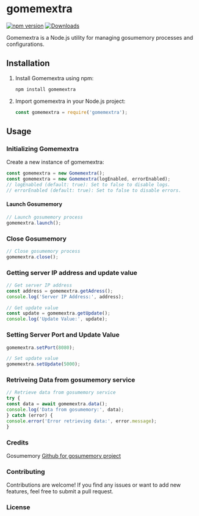 # gomemextra
[![npm version](https://img.shields.io/npm/v/gomemextra)]([https://www.npmjs.com/gomemextra](https://www.npmjs.com/package/gomemextra))
[![Downloads](https://img.shields.io/npm/dt/gomemextra)](https://www.npmjs.com/package/gomemextra)

Gomemextra is a Node.js utility for managing gosumemory processes and configurations.

## Installation

1. Install Gomemextra using npm:
    ```bash
    npm install gomemextra
    ```
2. Import gomemextra in your Node.js project:
    ```javascript
    const gomemextra = require('gomemextra');
    ```
## Usage
### Initializing Gomemextra
Create a new instance of gomemextra:
```javascript
const gomemextra = new Gomemextra();
const gomemextra = new Gomemextra(logEnabled, errorEnabled);
// logEnabled (default: true): Set to false to disable logs.
// errorEnabled (default: true): Set to false to disable errors.
```
#### Launch Gosumemory 
```javascript
// Launch gosumemory process
gomemextra.launch();
```
### Close Gosumemory
```javascript
// Close gosumemory process
gomemextra.close();
```
### Getting server IP address and update value
```javascript
// Get server IP address
const address = gomemextra.getAdress();
console.log('Server IP Address:', address);

// Get update value
const update = gomemextra.getUpdate();
console.log('Update Value:', update);
```

### Setting Server Port and Update Value
```javascript
gomemextra.setPort(8080);

// Set update value
gomemextra.setUpdate(5000);
```

### Retriveing Data from gosumemory service
```javascript
// Retrieve data from gosumemory service
try {
const data = await gomemextra.data();
console.log('Data from gosumemory:', data);
} catch (error) {
console.error('Error retrieving data:', error.message);
}
```
### Credits

Gosumemory  [Github for gosumemory project](https://github.com/l3lackShark/gosumemory )
### Contributing
Contributions are welcome! If you find any issues or want to add new features, feel free to submit a pull request.

### License 
